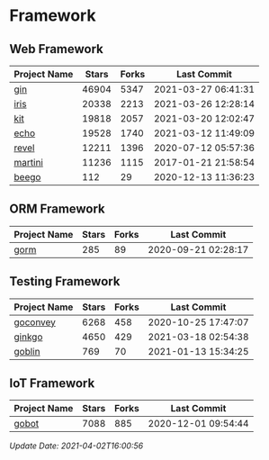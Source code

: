 # Framework

## Web Framework
| Project Name | Stars | Forks | Last Commit |
| ------------ | ----- | ----- | ----------- |
| [gin](https://github.com/gin-gonic/gin) | 46904 | 5347 | 2021-03-27 06:41:31 |
| [iris](https://github.com/kataras/iris) | 20338 | 2213 | 2021-03-26 12:28:14 |
| [kit](https://github.com/go-kit/kit) | 19818 | 2057 | 2021-03-20 12:02:47 |
| [echo](https://github.com/labstack/echo) | 19528 | 1740 | 2021-03-12 11:49:09 |
| [revel](https://github.com/revel/revel) | 12211 | 1396 | 2020-07-12 05:57:36 |
| [martini](https://github.com/go-martini/martini) | 11236 | 1115 | 2017-01-21 21:58:54 |
| [beego](https://github.com/astaxie/beego) | 112 | 29 | 2020-12-13 11:36:23 |

## ORM Framework
| Project Name | Stars | Forks | Last Commit |
| ------------ | ----- | ----- | ----------- |
| [gorm](https://github.com/jinzhu/gorm) | 285 | 89 | 2020-09-21 02:28:17 |

## Testing Framework
| Project Name | Stars | Forks | Last Commit |
| ------------ | ----- | ----- | ----------- |
| [goconvey](https://github.com/smartystreets/goconvey) | 6268 | 458 | 2020-10-25 17:47:07 |
| [ginkgo](https://github.com/onsi/ginkgo) | 4650 | 429 | 2021-03-18 02:54:38 |
| [goblin](https://github.com/franela/goblin) | 769 | 70 | 2021-01-13 15:34:25 |

## IoT Framework
| Project Name | Stars | Forks | Last Commit |
| ------------ | ----- | ----- | ----------- |
| [gobot](https://github.com/hybridgroup/gobot) | 7088 | 885 | 2020-12-01 09:54:44 |

*Update Date: 2021-04-02T16:00:56*